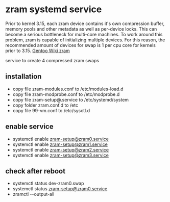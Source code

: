 # zram systemd service

Prior to kernel 3.15, each zram device contains it's own compression buffer, memory pools and other metadata as well as per-device locks. This can become a serious bottleneck for multi-core machines. To work around this problem, zram is capable of initializing multiple devices. For this reason, the recommended amount of devices for swap is 1 per cpu core for kernels prior to 3.15. [Gentoo Wiki zram][reference]

service to create 4 compressed zram swaps

## installation

- copy file zram-modules.conf to /etc/modules-load.d
- copy file zram-modprobe.conf to /etc/modprobe.d
- copy file zram-setup@.service to /etc/systemd/system
- copy folder zram.conf.d to /etc
- copy file 99-vm.conf to /etc/sysctl.d

## enable service

- systemctl enable zram-setup@zram0.service
- systemctl enable zram-setup@zram1.service
- systemctl enable zram-setup@zram2.service
- systemctl enable zram-setup@zram3.service

## check after reboot

- systemctl status dev-zram0.swap
- systemctl status zram-setup@zram0.service
- zramctl --output-all

[reference]: https://wiki.gentoo.org/wiki/Zram#Caveats.2FCons

